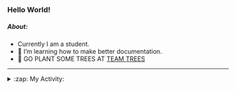 ### Hello World!

##### About:
- Currently I am a student.
- 🌱 I’m learning how to make better documentation.
- 🌱 GO PLANT SOME TREES AT [TEAM TREES](https://teamtrees.org/)

---
<details>
  <summary>:zap: My Activity:</summary>
  
<!--START_SECTION:waka-->
![Code Time](http://img.shields.io/badge/Code%20Time-1%2C203%20hrs%2035%20mins-blue)

**I'm a Night 🦉** 

```text
🌞 Morning                1905 commits        ███░░░░░░░░░░░░░░░░░░░░░░   10.11 % 
🌆 Daytime                6390 commits        ████████░░░░░░░░░░░░░░░░░   33.93 % 
🌃 Evening                5399 commits        ███████░░░░░░░░░░░░░░░░░░   28.66 % 
🌙 Night                  5141 commits        ███████░░░░░░░░░░░░░░░░░░   27.29 % 
```
📅 **I'm Most Productive on Wednesday** 

```text
Monday                   2647 commits        ████░░░░░░░░░░░░░░░░░░░░░   14.05 % 
Tuesday                  2574 commits        ███░░░░░░░░░░░░░░░░░░░░░░   13.67 % 
Wednesday                4409 commits        ██████░░░░░░░░░░░░░░░░░░░   23.41 % 
Thursday                 2446 commits        ███░░░░░░░░░░░░░░░░░░░░░░   12.99 % 
Friday                   1976 commits        ███░░░░░░░░░░░░░░░░░░░░░░   10.49 % 
Saturday                 1639 commits        ██░░░░░░░░░░░░░░░░░░░░░░░   08.70 % 
Sunday                   3144 commits        ████░░░░░░░░░░░░░░░░░░░░░   16.69 % 
```


📊 **This Week I Spent My Time On** 

```text
🔥 Editors: 
VS Code                  51 mins             █████████████████████████   100.00 % 

🐱‍💻 Projects: 
giveth-dapps-v2          40 mins             ████████████████████░░░░░   78.52 % 
file-utils               8 mins              ████░░░░░░░░░░░░░░░░░░░░░   15.79 % 
givbacks-admin           2 mins              █░░░░░░░░░░░░░░░░░░░░░░░░   04.44 % 
iris-flower-ml           0 secs              ░░░░░░░░░░░░░░░░░░░░░░░░░   01.25 % 
```


 Last Updated on 24/09/2023 16:11:52 UTC
<!--END_SECTION:waka-->
</details>
